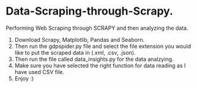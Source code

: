 # Data-Scraping-through-Scrapy.
Performing Web Scraping through SCRAPY and then analyzing the data.


1) Download Scrapy, Matplotlib, Pandas and Seaborn.
2) Then run the gdpspider.py file and select the file extension you would like to put the scraped data in (.xml, .csv, .json).
3) Then run the file called data_insights.py for the data analzying.
4) Make sure you have selected the right function for data reading as I have used CSV file.
5) Enjoy :)
